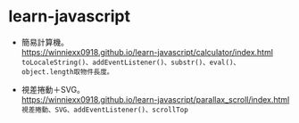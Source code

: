 # learn-javascript

* 簡易計算機。<br>
https://winniexx0918.github.io/learn-javascript/calculator/index.html<br>
`toLocaleString()、addEventListener()、substr()、eval()、object.length取物件長度。`<br>

* 視差捲動＋SVG。<br>
https://winniexx0918.github.io/learn-javascript/parallax_scroll/index.html<br>
`視差捲動、SVG、addEventListener()、scrollTop`<br>
